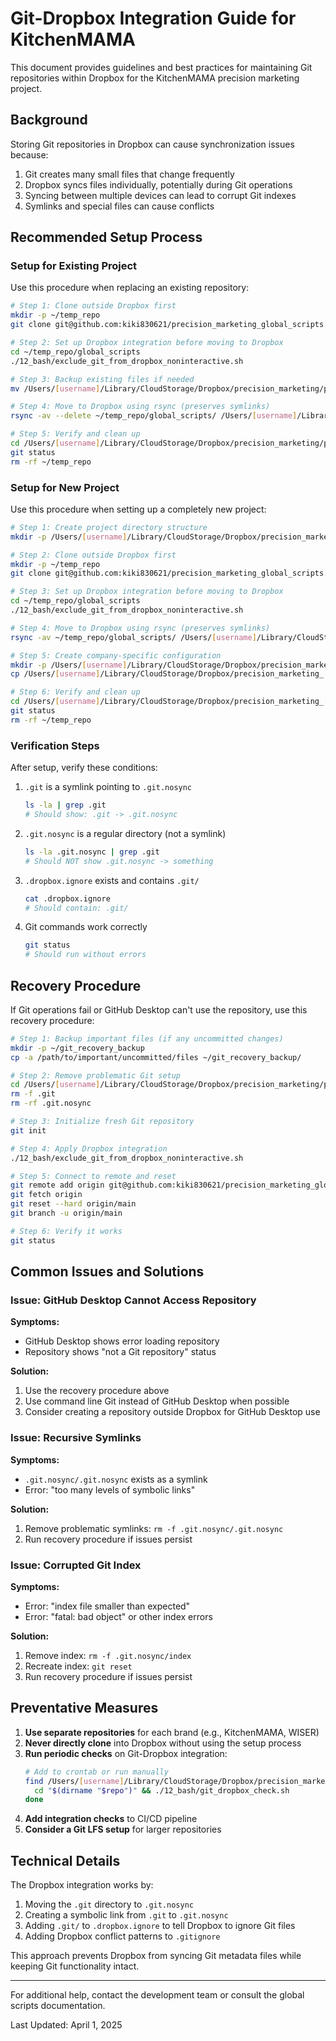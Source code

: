 # Git-Dropbox Integration Guide for KitchenMAMA

This document provides guidelines and best practices for maintaining Git repositories within Dropbox for the KitchenMAMA precision marketing project.

## Background

Storing Git repositories in Dropbox can cause synchronization issues because:

1. Git creates many small files that change frequently
2. Dropbox syncs files individually, potentially during Git operations
3. Syncing between multiple devices can lead to corrupt Git indexes
4. Symlinks and special files can cause conflicts

## Recommended Setup Process

### Setup for Existing Project

Use this procedure when replacing an existing repository:

```bash
# Step 1: Clone outside Dropbox first
mkdir -p ~/temp_repo
git clone git@github.com:kiki830621/precision_marketing_global_scripts.git ~/temp_repo/global_scripts

# Step 2: Set up Dropbox integration before moving to Dropbox
cd ~/temp_repo/global_scripts
./12_bash/exclude_git_from_dropbox_noninteractive.sh

# Step 3: Backup existing files if needed
mv /Users/[username]/Library/CloudStorage/Dropbox/precision_marketing/precision_marketing_KitchenMAMA/precision_marketing_app/update_scripts/global_scripts /Users/[username]/Library/CloudStorage/Dropbox/precision_marketing/precision_marketing_KitchenMAMA/precision_marketing_app/update_scripts/global_scripts_backup

# Step 4: Move to Dropbox using rsync (preserves symlinks)
rsync -av --delete ~/temp_repo/global_scripts/ /Users/[username]/Library/CloudStorage/Dropbox/precision_marketing/precision_marketing_KitchenMAMA/precision_marketing_app/update_scripts/global_scripts/

# Step 5: Verify and clean up
cd /Users/[username]/Library/CloudStorage/Dropbox/precision_marketing/precision_marketing_KitchenMAMA/precision_marketing_app/update_scripts/global_scripts
git status
rm -rf ~/temp_repo
```

### Setup for New Project

Use this procedure when setting up a completely new project:

```bash
# Step 1: Create project directory structure
mkdir -p /Users/[username]/Library/CloudStorage/Dropbox/precision_marketing_[new_company]/precision_marketing_app/update_scripts/

# Step 2: Clone outside Dropbox first
mkdir -p ~/temp_repo
git clone git@github.com:kiki830621/precision_marketing_global_scripts.git ~/temp_repo/global_scripts

# Step 3: Set up Dropbox integration before moving to Dropbox
cd ~/temp_repo/global_scripts
./12_bash/exclude_git_from_dropbox_noninteractive.sh

# Step 4: Move to Dropbox using rsync (preserves symlinks)
rsync -av ~/temp_repo/global_scripts/ /Users/[username]/Library/CloudStorage/Dropbox/precision_marketing_[new_company]/precision_marketing_app/update_scripts/global_scripts/

# Step 5: Create company-specific configuration 
mkdir -p /Users/[username]/Library/CloudStorage/Dropbox/precision_marketing_[new_company]/precision_marketing_app/local_scripts
cp /Users/[username]/Library/CloudStorage/Dropbox/precision_marketing_[new_company]/precision_marketing_app/update_scripts/global_scripts/03_config/global_parameters.R /Users/[username]/Library/CloudStorage/Dropbox/precision_marketing_[new_company]/precision_marketing_app/local_scripts/brand_specific_parameters.R

# Step 6: Verify and clean up
cd /Users/[username]/Library/CloudStorage/Dropbox/precision_marketing_[new_company]/precision_marketing_app/update_scripts/global_scripts
git status
rm -rf ~/temp_repo
```

### Verification Steps

After setup, verify these conditions:

1. `.git` is a symlink pointing to `.git.nosync`
   ```bash
   ls -la | grep .git
   # Should show: .git -> .git.nosync
   ```

2. `.git.nosync` is a regular directory (not a symlink)
   ```bash
   ls -la .git.nosync | grep .git
   # Should NOT show .git.nosync -> something
   ```

3. `.dropbox.ignore` exists and contains `.git/`
   ```bash
   cat .dropbox.ignore
   # Should contain: .git/
   ```

4. Git commands work correctly
   ```bash
   git status
   # Should run without errors
   ```

## Recovery Procedure

If Git operations fail or GitHub Desktop can't use the repository, use this recovery procedure:

```bash
# Step 1: Backup important files (if any uncommitted changes)
mkdir -p ~/git_recovery_backup
cp -a /path/to/important/uncommitted/files ~/git_recovery_backup/

# Step 2: Remove problematic Git setup
cd /Users/[username]/Library/CloudStorage/Dropbox/precision_marketing/precision_marketing_KitchenMAMA/precision_marketing_app/update_scripts/global_scripts
rm -f .git
rm -rf .git.nosync

# Step 3: Initialize fresh Git repository
git init

# Step 4: Apply Dropbox integration
./12_bash/exclude_git_from_dropbox_noninteractive.sh

# Step 5: Connect to remote and reset
git remote add origin git@github.com:kiki830621/precision_marketing_global_scripts.git
git fetch origin
git reset --hard origin/main
git branch -u origin/main

# Step 6: Verify it works
git status
```

## Common Issues and Solutions

### Issue: GitHub Desktop Cannot Access Repository

**Symptoms:**
- GitHub Desktop shows error loading repository
- Repository shows "not a Git repository" status

**Solution:**
1. Use the recovery procedure above
2. Use command line Git instead of GitHub Desktop when possible
3. Consider creating a repository outside Dropbox for GitHub Desktop use

### Issue: Recursive Symlinks

**Symptoms:**
- `.git.nosync/.git.nosync` exists as a symlink
- Error: "too many levels of symbolic links"

**Solution:**
1. Remove problematic symlinks: `rm -f .git.nosync/.git.nosync`
2. Run recovery procedure if issues persist

### Issue: Corrupted Git Index

**Symptoms:**
- Error: "index file smaller than expected"
- Error: "fatal: bad object" or other index errors

**Solution:**
1. Remove index: `rm -f .git.nosync/index`
2. Recreate index: `git reset`
3. Run recovery procedure if issues persist

## Preventative Measures

1. **Use separate repositories** for each brand (e.g., KitchenMAMA, WISER)
2. **Never directly clone** into Dropbox without using the setup process
3. **Run periodic checks** on Git-Dropbox integration:
   ```bash
   # Add to crontab or run manually
   find /Users/[username]/Library/CloudStorage/Dropbox/precision_marketing -name ".git.nosync" -type d | while read repo; do
     cd "$(dirname "$repo")" && ./12_bash/git_dropbox_check.sh
   done
   ```
4. **Add integration checks** to CI/CD pipeline
5. **Consider a Git LFS setup** for larger repositories

## Technical Details

The Dropbox integration works by:

1. Moving the `.git` directory to `.git.nosync`
2. Creating a symbolic link from `.git` to `.git.nosync`
3. Adding `.git/` to `.dropbox.ignore` to tell Dropbox to ignore Git files
4. Adding Dropbox conflict patterns to `.gitignore`

This approach prevents Dropbox from syncing Git metadata files while keeping Git functionality intact.

---

For additional help, contact the development team or consult the global scripts documentation.

Last Updated: April 1, 2025